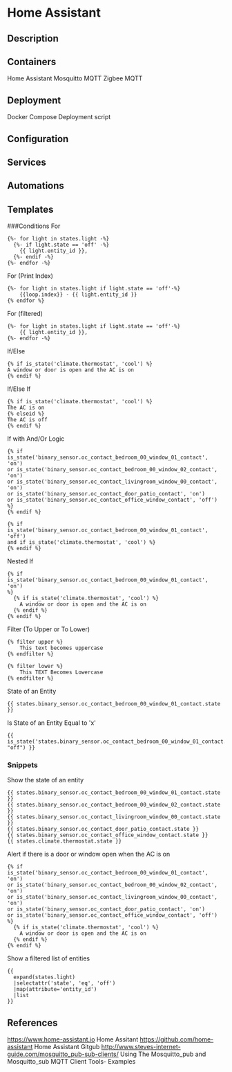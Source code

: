 # Home Assistant

## Description

## Containers
Home Assistant
Mosquitto MQTT
Zigbee MQTT

## Deployment
Docker Compose
Deployment script

## Configuration

## Services

## Automations

## Templates
###Conditions
For
```
{%- for light in states.light -%}
  {%- if light.state == 'off' -%}
    {{ light.entity_id }},
  {%- endif -%}
{%- endfor -%}
```
For (Print Index)
```
{%- for light in states.light if light.state == 'off'-%}
    {{loop.index}} - {{ light.entity_id }}
{% endfor %}
```
For (filtered)
```
{%- for light in states.light if light.state == 'off'-%}
    {{ light.entity_id }},
{%- endfor -%}
```

If/Else
```
{% if is_state('climate.thermostat', 'cool') %}
A window or door is open and the AC is on
{% endif %}
```

If/Else If
```
{% if is_state('climate.thermostat', 'cool') %}
The AC is on
{% elseid %}
The AC is off
{% endif %}
```
If with And/Or Logic
```
{% if 
is_state('binary_sensor.oc_contact_bedroom_00_window_01_contact', 'on') 
or is_state('binary_sensor.oc_contact_bedroom_00_window_02_contact', 'on')
or is_state('binary_sensor.oc_contact_livingroom_window_00_contact', 'on')
or is_state('binary_sensor.oc_contact_door_patio_contact', 'on')
or is_state('binary_sensor.oc_contact_office_window_contact', 'off')
%}
{% endif %}
```
```
{% if 
is_state('binary_sensor.oc_contact_bedroom_00_window_01_contact', 'off') 
and if is_state('climate.thermostat', 'cool') %}
{% endif %}
```
Nested If
```
{% if 
is_state('binary_sensor.oc_contact_bedroom_00_window_01_contact', 'on') 
%}
  {% if is_state('climate.thermostat', 'cool') %}
    A window or door is open and the AC is on
  {% endif %}
{% endif %}
```
Filter (To Upper or To Lower)
```
{% filter upper %}
    This text becomes uppercase
{% endfilter %}

{% filter lower %}
    This TEXT Becomes Lowercase
{% endfilter %}
```
State of an Entity
```
{{ states.binary_sensor.oc_contact_bedroom_00_window_01_contact.state }}
```
Is State of an Entity Equal to 'x'
```
{{ is_state('states.binary_sensor.oc_contact_bedroom_00_window_01_contact.state', "off") }}
```
### Snippets
Show the state of an entity
```
{{ states.binary_sensor.oc_contact_bedroom_00_window_01_contact.state }}
{{ states.binary_sensor.oc_contact_bedroom_00_window_02_contact.state }}
{{ states.binary_sensor.oc_contact_livingroom_window_00_contact.state }}
{{ states.binary_sensor.oc_contact_door_patio_contact.state }}
{{ states.binary_sensor.oc_contact_office_window_contact.state }}
{{ states.climate.thermostat.state }}
```

Alert if there is a door or window open when the AC is on
```
{% if 
is_state('binary_sensor.oc_contact_bedroom_00_window_01_contact', 'on') 
or is_state('binary_sensor.oc_contact_bedroom_00_window_02_contact', 'on')
or is_state('binary_sensor.oc_contact_livingroom_window_00_contact', 'on')
or is_state('binary_sensor.oc_contact_door_patio_contact', 'on')
or is_state('binary_sensor.oc_contact_office_window_contact', 'off')
%}
  {% if is_state('climate.thermostat', 'cool') %}
    A window or door is open and the AC is on
  {% endif %}
{% endif %}
```

Show a filtered list of entities
```
{{ 
  expand(states.light) 
  |selectattr('state', 'eq', 'off') 
  |map(attribute='entity_id')
  |list  
}}
```
## References
https://www.home-assistant.io Home Assitant
https://github.com/home-assistant  Home Assistant Gitgub
http://www.steves-internet-guide.com/mosquitto_pub-sub-clients/ Using The Mosquitto_pub and Mosquitto_sub MQTT Client Tools- Examples
